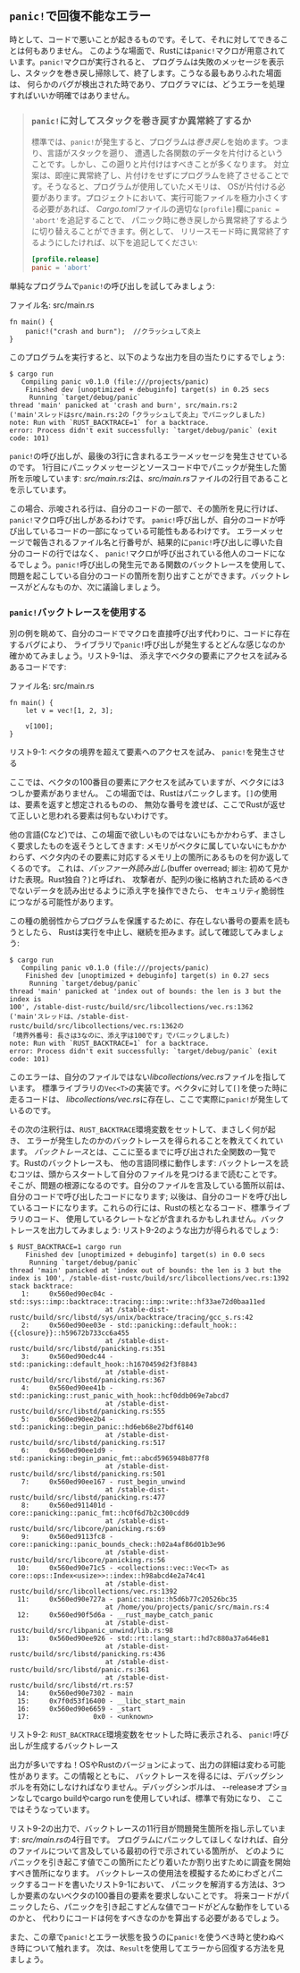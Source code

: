 <!-- ## Unrecoverable Errors with `panic!` -->

## `panic!`で回復不能なエラー

<!-- Sometimes, bad things happen in your code, and there’s nothing you can do about -->
<!-- it. In these cases, Rust has the `panic!` macro. When the `panic!` macro -->
<!-- executes, your program will print a failure message, unwind and clean up the -->
<!-- stack, and then quit. The most common situation this occurs in is when a bug of -->
<!-- some kind has been detected, and it’s not clear to the programmer how to handle -->
<!-- the error. -->

時として、コードで悪いことが起きるものです。そして、それに対してできることは何もありません。
このような場面で、Rustには`panic!`マクロが用意されています。`panic!`マクロが実行されると、
プログラムは失敗のメッセージを表示し、スタックを巻き戻し掃除して、終了します。こうなる最もありふれた場面は、
何らかのバグが検出された時であり、プログラマには、どうエラーを処理すればいいか明確ではありません。

<!--  ### Unwinding the Stack or Aborting in Response to a `panic!` -->
<!--  -->
<!--  By default, when a `panic!` occurs, the program starts *unwinding*, which -->
<!--  means Rust walks back up the stack and cleans up the data from each function -->
<!--  it encounters. But this walking back and cleanup is a lot of work. The -->
<!--  alternative is to immediately *abort*, which ends the program without -->
<!--  cleaning up. Memory that the program was using will then need to be cleaned -->
<!--  up by the operating system. If in your project you need to make the resulting -->
<!--  binary as small as possible, you can switch from unwinding to aborting on -->
<!--  panic by adding `panic = 'abort'` to the appropriate `[profile]` sections in -->
<!--  your *Cargo.toml* file. For example, if you want to abort on panic in release -->
<!--  mode, add this: -->
<!--  -->
<!--  ```toml -->
<!--  [profile.release] -->
<!--  panic = 'abort' -->
<!--  ``` -->

> ### `panic!`に対してスタックを巻き戻すか異常終了するか
>
> 標準では、`panic!`が発生すると、プログラムは*巻き戻し*を始めます。つまり、言語がスタックを遡り、
> 遭遇した各関数のデータを片付けるということです。しかし、この遡りと片付けはすべきことが多くなります。
> 対立案は、即座に異常終了し、片付けをせずにプログラムを終了させることです。そうなると、プログラムが使用していたメモリは、
> OSが片付ける必要があります。プロジェクトにおいて、実行可能ファイルを極力小さくする必要があれば、
> *Cargo.toml*ファイルの適切な`[profile]`欄に`panic = 'abort'`を追記することで、
> パニック時に巻き戻しから異常終了するように切り替えることができます。例として、
> リリースモード時に異常終了するようにしたければ、以下を追記してください:
>
> ```toml
> [profile.release]
> panic = 'abort'
> ```

<!-- Let’s try calling `panic!` in a simple program: -->

単純なプログラムで`panic!`の呼び出しを試してみましょう:

<!-- <span class="filename">Filename: src/main.rs</span> -->

<span class="filename">ファイル名: src/main.rs</span>

```rust,should_panic
fn main() {
    panic!("crash and burn");  //クラッシュして炎上
}
```

<!-- When you run the program, you’ll see something like this: -->

このプログラムを実行すると、以下のような出力を目の当たりにするでしょう:

```text
$ cargo run
   Compiling panic v0.1.0 (file:///projects/panic)
    Finished dev [unoptimized + debuginfo] target(s) in 0.25 secs
     Running `target/debug/panic`
thread 'main' panicked at 'crash and burn', src/main.rs:2
('main'スレッドはsrc/main.rs:2の「クラッシュして炎上」でパニックしました)
note: Run with `RUST_BACKTRACE=1` for a backtrace.
error: Process didn't exit successfully: `target/debug/panic` (exit code: 101)
```

<!-- The call to `panic!` causes the error message contained in the last three -->
<!-- lines. The first line shows our panic message and the place in our source code -->
<!-- where the panic occurred: *src/main.rs:2* indicates that it’s the second line -->
<!-- of our *src/main.rs* file. -->

`panic!`の呼び出しが、最後の3行に含まれるエラーメッセージを発生させているのです。
1行目にパニックメッセージとソースコード中でパニックが発生した箇所を示唆しています:
*src/main.rs:2*は、*src/main.rs*ファイルの2行目であることを示しています。

<!-- In this case, the line indicated is part of our code, and if we go to that -->
<!-- line, we see the `panic!` macro call. In other cases, the `panic!` call might -->
<!-- be in code that our code calls. The filename and line number reported by the -->
<!-- error message will be someone else’s code where the `panic!` macro is called, -->
<!-- not the line of our code that eventually led to the `panic!` call. We can use -->
<!-- the backtrace of the functions the `panic!` call came from to figure out the -->
<!-- part of our code that is causing the problem. We’ll discuss what a backtrace is -->
<!-- in more detail next. -->

この場合、示唆される行は、自分のコードの一部で、その箇所を見に行けば、`panic!`マクロ呼び出しがあるわけです。
`panic!`呼び出しが、自分のコードが呼び出しているコードの一部になっている可能性もあるわけです。
エラーメッセージで報告されるファイル名と行番号が、結果的に`panic!`呼び出しに導いた自分のコードの行ではなく、
`panic!`マクロが呼び出されている他人のコードになるでしょう。`panic!`呼び出しの発生元である関数のバックトレースを使用して、
問題を起こしている自分のコードの箇所を割り出すことができます。バックトレースがどんなものか、次に議論しましょう。

<!-- ### Using a `panic!` Backtrace -->

### `panic!`バックトレースを使用する

<!-- Let’s look at another example to see what it’s like when a `panic!` call comes -->
<!-- from a library because of a bug in our code instead of from our code calling -->
<!-- the macro directly. Listing 9-1 has some code that attempts to access an -->
<!-- element by index in a vector: -->

別の例を眺めて、自分のコードでマクロを直接呼び出す代わりに、コードに存在するバグにより、
ライブラリで`panic!`呼び出しが発生するとどんな感じなのか確かめてみましょう。リスト9-1は、
添え字でベクタの要素にアクセスを試みるあるコードです:

<!-- <span class="filename">Filename: src/main.rs</span> -->

<span class="filename">ファイル名: src/main.rs</span>

```rust,should_panic
fn main() {
    let v = vec![1, 2, 3];

    v[100];
}
```

<!-- <span class="caption">Listing 9-1: Attempting to access an element beyond the -->
<!-- end of a vector, which will cause a `panic!`</span> -->

<span class="caption">リスト9-1: ベクタの境界を超えて要素へのアクセスを試み、
  `panic!`を発生させる</span>

<!-- Here, we’re attempting to access the hundredth element of our vector, but it -->
<!-- has only three elements. In this situation, Rust will panic. Using `[]` is -->
<!-- supposed to return an element, but if you pass an invalid index, there’s no -->
<!-- element that Rust could return here that would be correct. -->

ここでは、ベクタの100番目の要素にアクセスを試みていますが、ベクタには3つしか要素がありません。
この場面では、Rustはパニックします。`[]`の使用は、要素を返すと想定されるものの、
無効な番号を渡せば、ここでRustが返せて正しいと思われる要素は何もないわけです。

<!-- Other languages, like C, will attempt to give you exactly what you asked for in -->
<!-- this situation, even though it isn’t what you want: you’ll get whatever is at -->
<!-- the location in memory that would correspond to that element in the vector, -->
<!-- even though the memory doesn’t belong to the vector. This is called a *buffer -->
<!-- overread* and can lead to security vulnerabilities if an attacker is able to -->
<!-- manipulate the index in such a way as to read data they shouldn’t be allowed to -->
<!-- that is stored after the array. -->

他の言語(Cなど)では、この場面で欲しいものではないにもかかわらず、まさしく要求したものを返そうとしてきます:
メモリがベクタに属していないにもかかわらず、ベクタ内のその要素に対応するメモリ上の箇所にあるものを何か返してくるのです。
これは、*バッファー外読み出し*(buffer overread; `脚注`: 初めて見かけた表現。Rust独自？)と呼ばれ、
攻撃者が、配列の後に格納された読めるべきでないデータを読み出せるように添え字を操作できたら、
セキュリティ脆弱性につながる可能性があります。

<!-- To protect your program from this sort of vulnerability, if you try to read an -->
<!-- element at an index that doesn’t exist, Rust will stop execution and refuse to -->
<!-- continue. Let’s try it and see: -->

この種の脆弱性からプログラムを保護するために、存在しない番号の要素を読もうとしたら、
Rustは実行を中止し、継続を拒みます。試して確認してみましょう:

```text
$ cargo run
   Compiling panic v0.1.0 (file:///projects/panic)
    Finished dev [unoptimized + debuginfo] target(s) in 0.27 secs
     Running `target/debug/panic`
thread 'main' panicked at 'index out of bounds: the len is 3 but the index is
100', /stable-dist-rustc/build/src/libcollections/vec.rs:1362
('main'スレッドは、/stable-dist-rustc/build/src/libcollections/vec.rs:1362の
「境界外番号: 長さは3なのに、添え字は100です」でパニックしました)
note: Run with `RUST_BACKTRACE=1` for a backtrace.
error: Process didn't exit successfully: `target/debug/panic` (exit code: 101)
```

<!-- This error points at a file we didn’t write, *libcollections/vec.rs*. That’s -->
<!-- the implementation of `Vec<T>` in the standard library. The code that gets run -->
<!-- when we use `[]` on our vector `v` is in *libcollections/vec.rs*, and that is -->
<!-- where the `panic!` is actually happening. -->

このエラーは、自分のファイルではない*libcollections/vec.rs*ファイルを指しています。
標準ライブラリの`Vec<T>`の実装です。ベクタ`v`に対して`[]`を使った時に走るコードは、
*libcollections/vec.rs*に存在し、ここで実際に`panic!`が発生しているのです。

<!-- The next note line tells us that we can set the `RUST_BACKTRACE` environment -->
<!-- variable to get a backtrace of exactly what happened to cause the error. A -->
<!-- *backtrace* is a list of all the functions that have been called to get to this -->
<!-- point. Backtraces in Rust work like they do in other languages: the key to -->
<!-- reading the backtrace is to start from the top and read until you see files you -->
<!-- wrote. That’s the spot where the problem originated. The lines above the lines -->
<!-- mentioning your files are code that your code called; the lines below are code -->
<!-- that called your code. These lines might include core Rust code, standard -->
<!-- library code, or crates that you’re using. Let’s try getting a backtrace: -->
<!-- Listing 9-2 shows output similar to what you’ll see: -->

その次の注釈行は、`RUST_BACKTRACE`環境変数をセットして、まさしく何が起き、
エラーが発生したのかのバックトレースを得られることを教えてくれています。
*バックトレース*とは、ここに至るまでに呼び出された全関数の一覧です。Rustのバックトレースも、
他の言語同様に動作します: バックトレースを読むコツは、頭からスタートして自分のファイルを見つけるまで読むことです。
そこが、問題の根源になるのです。自分のファイルを言及している箇所以前は、自分のコードで呼び出したコードになります;
以後は、自分のコードを呼び出しているコードになります。これらの行には、Rustの核となるコード、標準ライブラリのコード、
使用しているクレートなどが含まれるかもしれません。バックトレースを出力してみましょう:
リスト9-2のような出力が得られるでしょう:

```text
$ RUST_BACKTRACE=1 cargo run
    Finished dev [unoptimized + debuginfo] target(s) in 0.0 secs
     Running `target/debug/panic`
thread 'main' panicked at 'index out of bounds: the len is 3 but the index is 100', /stable-dist-rustc/build/src/libcollections/vec.rs:1392
stack backtrace:
   1:     0x560ed90ec04c - std::sys::imp::backtrace::tracing::imp::write::hf33ae72d0baa11ed
                        at /stable-dist-rustc/build/src/libstd/sys/unix/backtrace/tracing/gcc_s.rs:42
   2:     0x560ed90ee03e - std::panicking::default_hook::{{closure}}::h59672b733cc6a455
                        at /stable-dist-rustc/build/src/libstd/panicking.rs:351
   3:     0x560ed90edc44 - std::panicking::default_hook::h1670459d2f3f8843
                        at /stable-dist-rustc/build/src/libstd/panicking.rs:367
   4:     0x560ed90ee41b - std::panicking::rust_panic_with_hook::hcf0ddb069e7abcd7
                        at /stable-dist-rustc/build/src/libstd/panicking.rs:555
   5:     0x560ed90ee2b4 - std::panicking::begin_panic::hd6eb68e27bdf6140
                        at /stable-dist-rustc/build/src/libstd/panicking.rs:517
   6:     0x560ed90ee1d9 - std::panicking::begin_panic_fmt::abcd5965948b877f8
                        at /stable-dist-rustc/build/src/libstd/panicking.rs:501
   7:     0x560ed90ee167 - rust_begin_unwind
                        at /stable-dist-rustc/build/src/libstd/panicking.rs:477
   8:     0x560ed911401d - core::panicking::panic_fmt::hc0f6d7b2c300cdd9
                        at /stable-dist-rustc/build/src/libcore/panicking.rs:69
   9:     0x560ed9113fc8 - core::panicking::panic_bounds_check::h02a4af86d01b3e96
                        at /stable-dist-rustc/build/src/libcore/panicking.rs:56
  10:     0x560ed90e71c5 - <collections::vec::Vec<T> as core::ops::Index<usize>>::index::h98abcd4e2a74c41
                        at /stable-dist-rustc/build/src/libcollections/vec.rs:1392
  11:     0x560ed90e727a - panic::main::h5d6b77c20526bc35
                        at /home/you/projects/panic/src/main.rs:4
  12:     0x560ed90f5d6a - __rust_maybe_catch_panic
                        at /stable-dist-rustc/build/src/libpanic_unwind/lib.rs:98
  13:     0x560ed90ee926 - std::rt::lang_start::hd7c880a37a646e81
                        at /stable-dist-rustc/build/src/libstd/panicking.rs:436
                        at /stable-dist-rustc/build/src/libstd/panic.rs:361
                        at /stable-dist-rustc/build/src/libstd/rt.rs:57
  14:     0x560ed90e7302 - main
  15:     0x7f0d53f16400 - __libc_start_main
  16:     0x560ed90e6659 - _start
  17:                0x0 - <unknown>
```

<!-- <span class="caption">Listing 9-2: The backtrace generated by a call to -->
<!-- `panic!` displayed when the environment variable `RUST_BACKTRACE` is set</span> -->

<span class="caption">リスト9-2: `RUST_BACKTRACE`環境変数をセットした時に表示される、
`panic!`呼び出しが生成するバックトレース</span>

<!-- That’s a lot of output! The exact output you see might be different depending -->
<!-- on your operating system and Rust version. In order to get backtraces with this -->
<!-- information, debug symbols must be enabled. Debug symbols are enabled by -->
<!-- default when using cargo build or cargo run without the --release flag, as we -->
<!-- have here. -->

出力が多いですね！OSやRustのバージョンによって、出力の詳細は変わる可能性があります。この情報とともに、
バックトレースを得るには、デバッグシンボルを有効にしなければなりません。デバッグシンボルは、
--releaseオプションなしでcargo buildやcargo runを使用していれば、標準で有効になり、
ここではそうなっています。

<!-- In the output in Listing 9-2, line 11 of the backtrace points to the line in -->
<!-- our project that’s causing the problem: *src/main.rs* in line 4. If we don’t -->
<!-- want our program to panic, the location pointed to by the first line mentioning -->
<!-- a file we wrote is where we should start investigating to figure out how we got -->
<!-- to this location with values that caused the panic. In Listing 9-1 where we -->
<!-- deliberately wrote code that would panic in order to demonstrate how to use -->
<!-- backtraces, the way to fix the panic is to not request an element at index 100 -->
<!-- from a vector that only contains three items. When your code panics in the -->
<!-- future, you’ll need to figure out what action the code is taking with what -->
<!-- values that causes the panic and what the code should do instead. -->

リスト9-2の出力で、バックトレースの11行目が問題発生箇所を指し示しています: *src/main.rs*の4行目です。
プログラムにパニックしてほしくなければ、自分のファイルについて言及している最初の行で示されている箇所が、
どのようにパニックを引き起こす値でこの箇所にたどり着いたか割り出すために調査を開始すべき箇所になります。
バックトレースの使用法を模擬するためにわざとパニックするコードを書いたリスト9-1において、
パニックを解消する方法は、3つしか要素のないベクタの100番目の要素を要求しないことです。
将来コードがパニックしたら、パニックを引き起こすどんな値でコードがどんな動作をしているのかと、
代わりにコードは何をすべきなのかを算出する必要があるでしょう。

<!-- We’ll come back to `panic!` and when we should and should not use `panic!` to -->
<!-- handle error conditions later in the chapter. Next, we’ll look at how to -->
<!-- recover from an error using `Result`. -->

また、この章で`panic!`とエラー状態を扱うのに`panic!`を使うべき時と使わぬべき時について触れます。
次は、`Result`を使用してエラーから回復する方法を見ましょう。
